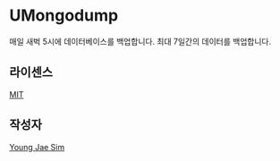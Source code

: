 # UMongodump
매일 새벅 5시에 데이터베이스를 백업합니다. 최대 7일간의 데이터를 백업합니다.

## 라이센스
[MIT](LICENSE)

## 작성자
[Young Jae Sim](https://github.com/Hanul)